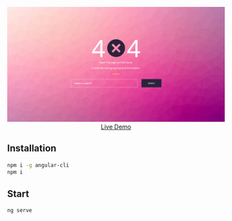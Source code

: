 <p align="center">
  <a href="http://error-page.raincal.top">
    <img src="./008-error-page.jpg"/>
    <br />
    Live Demo
  </a>
</p>

## Installation
```bash
npm i -g angular-cli
npm i
```

## Start
```bash
ng serve
```

